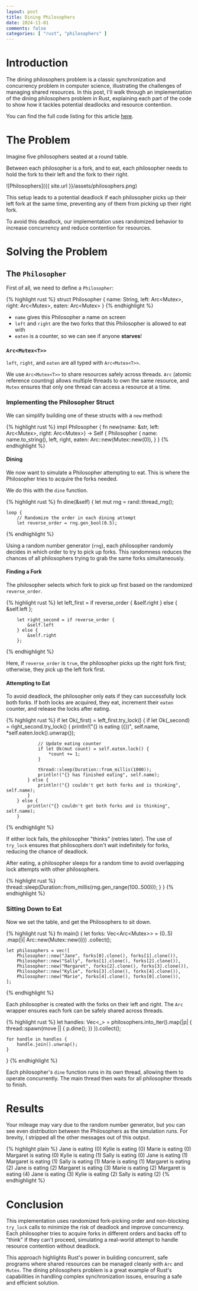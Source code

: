```yaml
---
layout: post
title: Dining Philosophers
date: 2024-11-01
comments: false
categories: [ "rust", "philosophers" ]
---
```


# Introduction

The dining philosophers problem is a classic synchronization and concurrency problem in computer science, illustrating 
the challenges of managing shared resources. In this post, I'll walk through an implementation of the dining 
philosophers problem in Rust, explaining each part of the code to show how it tackles potential deadlocks and resource 
contention.

You can find the full code listing for this article [here](https://gist.github.com/tuttlem/c2db0802e7e122029f07d757087cef1c).

# The Problem

Imagine five philosophers seated at a round table. 

Between each philosopher is a fork, and to eat, each philosopher needs to hold the fork to their left and the fork to their right. 

![Philosophers]({{ site.url }}/assets/philosophers.png)

This setup leads to a potential deadlock if each philosopher picks up their left fork at the same time, preventing any 
of them from picking up their right fork. 

To avoid this deadlock, our implementation uses randomized behavior to increase concurrency and reduce contention for 
resources.

# Solving the Problem

## The `Philosopher`

First of all, we need to define a `Philosopher`:

{% highlight rust %}
struct Philosopher {
    name: String,
    left: Arc<Mutex<i8>>,
    right: Arc<Mutex<i8>>,
    eaten: Arc<Mutex<i32>>
}
{% endhighlight %}

* `name` gives this Philosopher a name on screen
* `left` and `right` are the two forks that this Philosopher is allowed to eat with
* `eaten` is a counter, so we can see if anyone **starves**!

### `Arc<Mutex<T>>`

`left`, `right`, and `eaten` are all typed with `Arc<Mutex<T>>`. 

We use `Arc<Mutex<T>>` to share resources safely across threads. `Arc` (atomic reference counting) allows multiple 
threads to own the same resource, and `Mutex` ensures that only one thread can access a resource at a time.

### Implementing the Philosopher Struct

We can simplify building one of these structs with a `new` method:

{% highlight rust %}
impl Philosopher {
    fn new(name: &str, left: Arc<Mutex<i8>>, right: Arc<Mutex<i8>>) -> Self {
        Philosopher {
            name: name.to_string(),
            left,
            right,
            eaten: Arc::new(Mutex::new(0)),
        }
    }
{% endhighlight %}

#### Dining

We now want to simulate a Philosopher attempting to eat. This is where the Philosopher tries to acquire the forks needed. 

We do this with the `dine` function.

{% highlight rust %}
fn dine(&self) {
    let mut rng = rand::thread_rng();

    loop {
        // Randomize the order in each dining attempt
        let reverse_order = rng.gen_bool(0.5);
{% endhighlight %}

Using a random number generator (`rng`), each philosopher randomly decides in which order to try to pick up forks. This 
randomness reduces the chances of all philosophers trying to grab the same forks simultaneously.

#### Finding a Fork

The philosopher selects which fork to pick up first based on the randomized `reverse_order`.

{% highlight rust %}
        let left_first = if reverse_order {
            &self.right
        } else {
            &self.left
        };

        let right_second = if reverse_order {
            &self.left
        } else {
            &self.right
        };
{% endhighlight %}

Here, if `reverse_order` is `true`, the philosopher picks up the right fork first; otherwise, they pick up the left fork 
first.

#### Attempting to Eat

To avoid deadlock, the philosopher only eats if they can successfully lock both forks. If both locks are acquired, they 
eat, increment their `eaten` counter, and release the locks after eating.

{% highlight rust %}
        if let Ok(_first) = left_first.try_lock() {
            if let Ok(_second) = right_second.try_lock() {
                println!("{} is eating ({})", self.name, *self.eaten.lock().unwrap());

                // Update eating counter
                if let Ok(mut count) = self.eaten.lock() {
                    *count += 1;
                }

                thread::sleep(Duration::from_millis(1000));
                println!("{} has finished eating", self.name);
            } else {
                println!("{} couldn't get both forks and is thinking", self.name);
            }
        } else {
            println!("{} couldn't get both forks and is thinking", self.name);
        }
{% endhighlight %}

If either lock fails, the philosopher "thinks" (retries later). The use of `try_lock` ensures that philosophers don't 
wait indefinitely for forks, reducing the chance of deadlock.

After eating, a philosopher sleeps for a random time to avoid overlapping lock attempts with other philosophers.

{% highlight rust %}
        thread::sleep(Duration::from_millis(rng.gen_range(100..500)));
    }
}
{% endhighlight %}

### Sitting Down to Eat

Now we set the table, and get the Philosophers to sit down.

{% highlight rust %}
fn main() {
    let forks: Vec<Arc<Mutex<i8>>> = (0..5)
            .map(|i| Arc::new(Mutex::new(i)))
            .collect();

    let philosophers = vec![
        Philosopher::new("Jane", forks[0].clone(), forks[1].clone()),
        Philosopher::new("Sally", forks[1].clone(), forks[2].clone()),
        Philosopher::new("Margaret", forks[2].clone(), forks[3].clone()),
        Philosopher::new("Kylie", forks[3].clone(), forks[4].clone()),
        Philosopher::new("Marie", forks[4].clone(), forks[0].clone()),
    ];
{% endhighlight %}

Each philosopher is created with the forks on their left and right. The `Arc` wrapper ensures each fork can be safely 
shared across threads.

{% highlight rust %}
    let handles: Vec<_> = philosophers.into_iter().map(|p| {
        thread::spawn(move || {
            p.dine();
        })
    }).collect();

    for handle in handles {
        handle.join().unwrap();
    }
}
{% endhighlight %}

Each philosopher's `dine` function runs in its own thread, allowing them to operate concurrently. The main thread then 
waits for all philosopher threads to finish.

# Results

Your mileage may vary due to the random number generator, but you can see even distribution between the Philosophers as 
the simulation runs. For brevity, I stripped all the other messages out of this output.

{% highlight plain %}
Jane is eating (0)
Kylie is eating (0)
Marie is eating (0)
Margaret is eating (0)
Kylie is eating (1)
Sally is eating (0)
Jane is eating (1)
Margaret is eating (1)
Sally is eating (1)
Marie is eating (1)
Margaret is eating (2)
Jane is eating (2)
Margaret is eating (3)
Marie is eating (2)
Margaret is eating (4)
Jane is eating (3)
Kylie is eating (2)
Sally is eating (2)
{% endhighlight %}

# Conclusion

This implementation uses randomized fork-picking order and non-blocking `try_lock` calls to minimize the risk of 
deadlock and improve concurrency. Each philosopher tries to acquire forks in different orders and backs off to "think" 
if they can't proceed, simulating a real-world attempt to handle resource contention without deadlock.

This approach highlights Rust's power in building concurrent, safe programs where shared resources can be managed 
cleanly with `Arc` and `Mutex`. The dining philosophers problem is a great example of Rust's capabilities in handling 
complex synchronization issues, ensuring a safe and efficient solution.